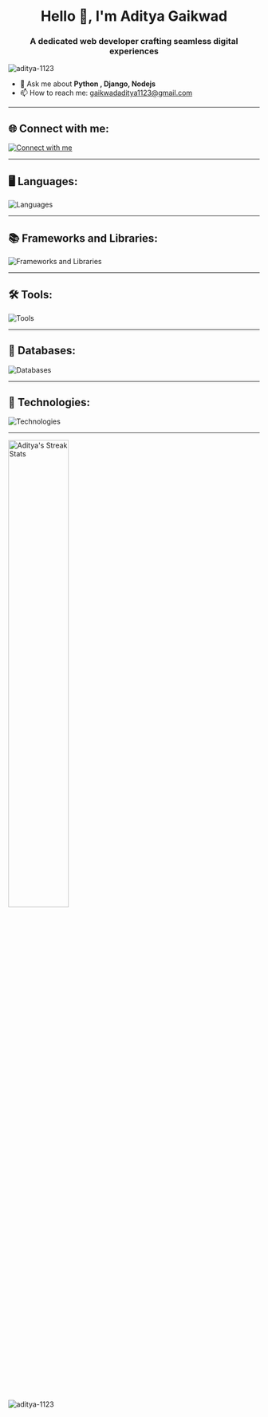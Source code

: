 
<!-- <picture>
  <source media="(prefers-color-scheme: dark)" srcset="https://raw.githubusercontent.com/aditya-1123/aditya-1123/output/github-contribution-grid-snake-dark.svg">
  <source media="(prefers-color-scheme: light)" srcset="https://raw.githubusercontent.com/aditya-1123/aditya-1123/output/github-contribution-grid-snake.svg">
  <img alt="github contribution grid snake animation" src="https://raw.githubusercontent.com/aditya-1123/aditya-1123/output/github-contribution-grid-snake.svg" width=100%>
</picture> -->

<h1 align="center">Hello 👋, I'm Aditya Gaikwad</h1>
<h3 align="center">A dedicated web developer crafting seamless digital experiences</h3>

<p align="left"> <img src="https://komarev.com/ghpvc/?username=aditya-1123&label=Profile%20views&color=0e75b6&style=flat" alt="aditya-1123" /> </p>

<!--
**aditya-1123/aditya-1123** is a ✨ _special_ ✨ repository because its `README.md` (this file) appears on your GitHub profile.

Here are some ideas to get you started:

- 🔭 I’m currently working on ...
- 🌱 I’m currently learning ...
- 👯 I’m looking to collaborate on ...
- 🤔 I’m looking for help with ... -->
- 💬 Ask me about **Python , Django, Nodejs** 
- 📫 How to reach me: gaikwadaditya1123@gmail.com
<!--
- 😄 Pronouns: ...
- ⚡ Fun fact: ...
-->
---

<h2 align="left">🌐 Connect with me:</h2>
<a href="https://aditya-1123.github.io/Aditya-s-Portfolio/">
<p align="left">
  <img src="https://skillicons.dev/icons?i=linkedin,instagram,twitter&theme=dark&perline=15" alt="Connect with me">
</p>
</a>

---

<h2 align="left">🖥️ Languages:</h2>
<p align="left">
  <img src="https://skillicons.dev/icons?i=c,cpp,python,javascript,html,css&theme=dark&perline=15" alt="Languages">
</p>

---

<h2 align="left">📚 Frameworks and Libraries:</h2>
<p align="left">
  <img src="https://skillicons.dev/icons?i=django,nodejs,expressjs,bootstrap&theme=dark&perline=15" alt="Frameworks and Libraries">
</p>

---

<h2 align="left">🛠️ Tools:</h2>
<p align="left">
  <img src="https://skillicons.dev/icons?i=git,github,postman,vscode,pycharm&theme=dark&perline=15" alt="Tools">
</p>

---

<h2 align="left">💾 Databases:</h2>
<p align="left">
  <img src="https://skillicons.dev/icons?i=mysql,mongodb,sqlite&theme=dark&perline=15" alt="Databases">
</p>

---

<h2 align="left">🚀 Technologies:</h2>
<p align="left">
  <img src="https://go-skill-icons.vercel.app/api/icons?i=api,aws,&titles=true" alt="Technologies">  
</p>

---
  
<p align="left">
  <img src="https://github-readme-streak-stats.herokuapp.com?user=aditya-1123" alt="Aditya's Streak Stats" width="49%" />
</p>

<p align="left"><img src="https://github-readme-stats.vercel.app/api/top-langs?username=aditya-1123&show_icons=true&locale=en&layout=compact" alt="aditya-1123" /></p>

